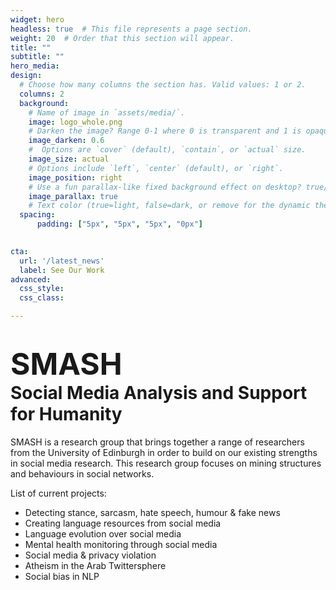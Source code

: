 ```yaml
---
widget: hero  
headless: true  # This file represents a page section.
weight: 20  # Order that this section will appear.
title: ""
subtitle: ""
hero_media: 
design:
  # Choose how many columns the section has. Valid values: 1 or 2.
  columns: 2
  background:
    # Name of image in `assets/media/`.
    image: logo_whole.png
    # Darken the image? Range 0-1 where 0 is transparent and 1 is opaque.
    image_darken: 0.6
    #  Options are `cover` (default), `contain`, or `actual` size.
    image_size: actual
    # Options include `left`, `center` (default), or `right`.
    image_position: right
    # Use a fun parallax-like fixed background effect on desktop? true/false
    image_parallax: true
    # Text color (true=light, false=dark, or remove for the dynamic theme color).
  spacing:
      padding: ["5px", "5px", "5px", "0px"]

    
cta:
  url: '/latest_news'
  label: See Our Work
advanced:
  css_style: 
  css_class: 

---
```


<font size="+6"><b><h1 style="text-align:left; "> SMASH </b></font><br> Social Media Analysis and Support for Humanity </h1> 
<p>SMASH is a research group that brings together a range of researchers from the University of Edinburgh in order to build on our existing strengths in social media research. This research group focuses on mining structures and behaviours in social networks.</p>

<div>
List of current projects:

- Detecting stance, sarcasm, hate speech, humour & fake news
- Creating language resources from social media
- Language evolution over social media
- Mental health monitoring through social media
- Social media & privacy violation
- Atheism in the Arab Twittersphere
- Social bias in NLP

</div>




